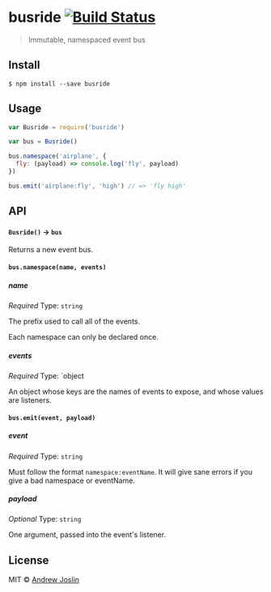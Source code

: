 # busride [![Build Status](https://travis-ci.org/ajoslin/busride.svg?branch=master)](https://travis-ci.org/ajoslin/busride)

> Immutable, namespaced event bus

## Install

```
$ npm install --save busride
```

## Usage

```js
var Busride = require('busride')

var bus = Busride()

bus.namespace('airplane', {
  fly: (payload) => console.log('fly', payload)
})

bus.emit('airplane:fly', 'high') // => 'fly high'
```

## API

#### `Busride()` -> `bus`

Returns a new event bus.

#### `bus.namespace(name, events)`

##### name

*Required*
Type: `string`

The prefix used to call all of the events.

Each namespace can only be declared once.

##### events

*Required*
Type: `object

An object whose keys are the names of events to expose, and whose values are listeners.

#### `bus.emit(event, payload)`

##### event

*Required*
Type: `string`

Must follow the format `namespace:eventName`. It will give sane errors if you give a bad namespace or eventName.

##### payload

*Optional*
Type: `string`

One argument, passed into the event's listener.

## License

MIT © [Andrew Joslin](http://ajoslin.com)
